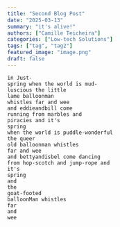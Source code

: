 ```yaml
---
title: "Second Blog Post"
date: "2025-03-13"
summary: "it's alive!"
authors: ["Camille Teicheira"]
categories: ["Low-tech Solutions"]
tags: ["tag", "tag2"]
featured_image: "image.png"
draft: false
---
```


    in Just-
    spring when the world is mud-
    luscious the little
    lame balloonman
    whistles far and wee
    and eddieandbill come
    running from marbles and
    piracies and it's
    spring
    when the world is puddle-wonderful
    the queer
    old balloonman whistles
    far and wee
    and bettyandisbel come dancing
    from hop-scotch and jump-rope and
    it's
    spring
    and
    the
    goat-footed
    balloonMan whistles
    far
    and
    wee


